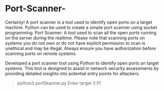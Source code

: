 # Port-Scanner-
Certainly! A port scanner is a tool used to identify open ports on a target machine. Python can be used to create a simple port scanner using socket programming. 
Port Scanner: A tool used to scan all the open ports running on the server during the realtime.
Please note that scanning ports on systems you do not own or do not have explicit permission to scan is unethical and may be illegal. Always ensure you have authorization before scanning ports on remote systems.

Developed a port scanner tool using Python to identify open ports on target systems. This tool is designed to assist in network security assessments by providing detailed insights into potential entry points for attackers.

> python3 portSkanner.py
> Enter target (I.P)
